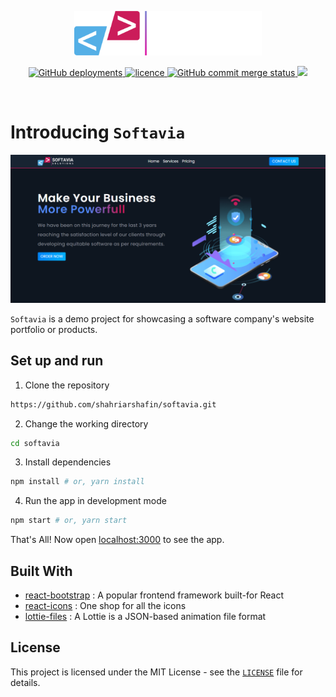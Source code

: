 <p align="center">
    <img src="./src/assets/images/logo.svg" alt="Logo" width="300">
</p>

<p align="center">
<a href="" target="blank">
<img alt="GitHub deployments" src="https://img.shields.io/github/deployments/shahriarshafin/softavia/production?label=vercel&logo=vercel&logoColor=vercel&style=flat-square">
</a>
<a href="https://github.com/shahriarshafin/softavia/blob/master/LICENSE" target="blank">
<img src="https://img.shields.io/badge/License-MIT-blue?style=flat-square" alt="licence" />
</a>
<a href="https://github.com/shahriarshafin/softavia/commits/master" target="blank">
<img alt="GitHub commit merge status" src="https://img.shields.io/github/commit-status/shahriarshafin/softavia/master/efc47576d96123509711d275c6fe613a3bfe4b94?style=flat-square"/>
</a>
<a href="https://twitter.com/intent/tweet?text=👋%20Check%20this%20amazing%20app!%20https://softavia.vercel.app/,%20created%20by%20@connectshafin">
<img src="https://img.shields.io/twitter/url?label=Share%20on%20Twitter&style=social&url=https%3A%2F%2Fgithub.com%2Fshahriar%2Fshafin">
</a>
</p>

<br/>

# Introducing `Softavia`

<p align="center">
    <img src="./src/assets/images/screenshot.png" alt="Logo" width="" height="">
</p>

`Softavia` is a demo project for showcasing a software company's website portfolio or products.


## Set up and run

1. Clone the repository

```bash
https://github.com/shahriarshafin/softavia.git
```

2. Change the working directory

```bash
cd softavia
```

3. Install dependencies

```bash
npm install # or, yarn install
```

4. Run the app in development mode

```bash
npm start # or, yarn start
```
That's All! Now open [localhost:3000](http://localhost:3000/) to see the app.

## Built With
<!-- - [Next JS](https://nextjs.org/) : The coolest React-based framework on the planet -->
- [react-bootstrap](https://react-bootstrap.github.io/) : A popular frontend framework built-for React
- [react-icons](https://react-icons.github.io/react-icons/) : One shop for all the icons
- [lottie-files](https://lottiefiles.com/) : A Lottie is a JSON-based animation file format
<!-- - [Styled Components](https://styled-components.com/) : Visual primitives for the component age -->
<!-- - [Vercel](http://vercel.com/) : Best for Hosting a React app -->

## License
This project is licensed under the MIT License - see the [`LICENSE`](LICENSE) file for details.